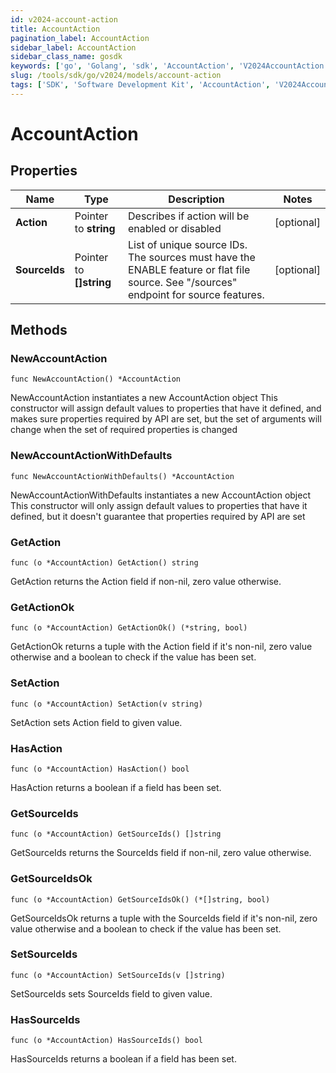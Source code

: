 ```yaml
---
id: v2024-account-action
title: AccountAction
pagination_label: AccountAction
sidebar_label: AccountAction
sidebar_class_name: gosdk
keywords: ['go', 'Golang', 'sdk', 'AccountAction', 'V2024AccountAction']
slug: /tools/sdk/go/v2024/models/account-action
tags: ['SDK', 'Software Development Kit', 'AccountAction', 'V2024AccountAction']
---
```


# AccountAction

## Properties

| Name | Type | Description | Notes |
| --- | --- | --- | --- |
| **Action** | Pointer to **string** | Describes if action will be enabled or disabled | [optional] |
| **SourceIds** | Pointer to **[]string** | List of unique source IDs. The sources must have the ENABLE feature or flat file source. See \"/sources\" endpoint for source features. | [optional] |

## Methods

### NewAccountAction

`func NewAccountAction() *AccountAction`

NewAccountAction instantiates a new AccountAction object This constructor will assign default values to properties that have it defined, and makes sure properties required by API are set, but the set of arguments will change when the set of required properties is changed

### NewAccountActionWithDefaults

`func NewAccountActionWithDefaults() *AccountAction`

NewAccountActionWithDefaults instantiates a new AccountAction object This constructor will only assign default values to properties that have it defined, but it doesn't guarantee that properties required by API are set

### GetAction

`func (o *AccountAction) GetAction() string`

GetAction returns the Action field if non-nil, zero value otherwise.

### GetActionOk

`func (o *AccountAction) GetActionOk() (*string, bool)`

GetActionOk returns a tuple with the Action field if it's non-nil, zero value otherwise and a boolean to check if the value has been set.

### SetAction

`func (o *AccountAction) SetAction(v string)`

SetAction sets Action field to given value.

### HasAction

`func (o *AccountAction) HasAction() bool`

HasAction returns a boolean if a field has been set.

### GetSourceIds

`func (o *AccountAction) GetSourceIds() []string`

GetSourceIds returns the SourceIds field if non-nil, zero value otherwise.

### GetSourceIdsOk

`func (o *AccountAction) GetSourceIdsOk() (*[]string, bool)`

GetSourceIdsOk returns a tuple with the SourceIds field if it's non-nil, zero value otherwise and a boolean to check if the value has been set.

### SetSourceIds

`func (o *AccountAction) SetSourceIds(v []string)`

SetSourceIds sets SourceIds field to given value.

### HasSourceIds

`func (o *AccountAction) HasSourceIds() bool`

HasSourceIds returns a boolean if a field has been set.
